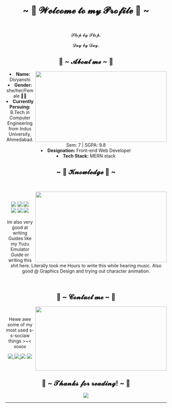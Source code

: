 <body>
  <center>
<h1 align="center">~ 💖 𝓦𝓮𝓵𝓬𝓸𝓶𝓮 𝓽𝓸 𝓶𝔂 𝓟𝓻𝓸𝓯𝓲𝓵𝓮 💖 ~</h1>
<br>
<div align="center">
  <p>𝓢𝓽𝓮𝓹 𝓫𝔂 𝓢𝓽𝓮𝓹.</p>
  <p>𝓓𝓪𝔂 𝓫𝔂 𝓓𝓪𝔂.</p>
  
</div>

<div>
<h2 align="center"> 🦊 ~ 𝓐𝓫𝓸𝓾𝓽 𝓶𝓮 ~ 🦊 </h2>
  <div align="center">
<img src="https://64.media.tumblr.com/e02a94eb3ed476b9088dae2247218b35/tumblr_pof1ooiEIG1x6a7yto1_500.gifv" align="right" height=220 width=410>
  </div>
<li>
 <b>Name:</b> Divyanshi</li>
  <li>
<b>Gender:</b> she/her/Female 🏳️‍⚧️
</li>
<li>
<b>Currently Persuing:</b> B.Tech in Computer Engineering from Indus University, Ahmedabad.
  <br>
  Sem: 7 | SGPA: 9.8
</li>
<li>
<b>Designation:</b> Front-end Web Developer
</li>

<li>
<b>Tech Stack:</b> MERN stack
</li>

<div>
<h2 align="center">            ~ 📇 𝓚𝓷𝓸𝔀𝓵𝓮𝓭𝓰𝓮 📇 ~</h2>
 <br>
<p>
  <div align="center">
<img src="https://24.media.tumblr.com/7587d35b2362777783a4164160a3d58e/tumblr_mq386vyfgl1qii0lzo1_500.gif" align="right" height=220 width=410>
  </div>
</div>
<div>
  <br>
<p align="center"><img src="https://img.shields.io/badge/adobe%20photoshop%20-%2331A8FF.svg?&style=for-the-badge&logo=adobe%20photoshop&logoColor=white"/> <img src="https://img.shields.io/badge/html5%20-%23E34F26.svg?&style=for-the-badge&logo=html5&logoColor=white"/> <img src="https://img.shields.io/badge/css3%20-%231572B6.svg?&style=for-the-badge&logo=css3&logoColor=white"/><br>
 <img src="https://img.shields.io/badge/node.js%20-%2343853D.svg?&style=for-the-badge&logo=node.js&logoColor=white"/> <img src="https://img.shields.io/badge/javascript%20-%23323330.svg?&style=for-the-badge&logo=javascript&logoColor=%23F7DF1E"/> <img src="https://img.shields.io/badge/git%20-%23F05033.svg?&style=for-the-badge&logo=git&logoColor=white"/> <br><br>
Im also very good at writing Guides like my Yuzu Emulator Guide or writing this shit here. Literally took me Hours to write this while hearing music. Also good @ Graphics Design and trying out character animation.
</p>
<br>
<h2 align="center">           📝 ~ 𝓒𝓸𝓷𝓽𝓪𝓬𝓽 𝓶𝓮 ~ 📝</h2>
  <div align="center">
<img src="https://media.tenor.com/8yTZcA1_aGEAAAAC/amelia-watson-vtuber.gif" align="right" width=410 height=200>
  </div>
<br>
<p align="center">Hewe awe some of my <br>
most used s-s-sociaw things >~< xoxox</p>

<p align="center">
  <a href="https://www.linkedin.com/in/divyanshi-detroja-415174203/" target="_blank">
    <img src="https://img.shields.io/badge/LinkedIn-0077B5?style=for-the-badge&logo=linkedin&logoColor=white"/>
  </a>
    <a href="https://twitter.com/DivyanshiMDet" target="_blank">
    <img src="https://img.shields.io/badge/Twitter-1DA1F2?style=for-the-badge&logo=twitter&logoColor=white"/>
  </a>
   <a href="https://discord.me/divuobviously" target="_blank"><img src="https://img.shields.io/badge/Discord-7289DA?style=for-the-badge&logo=discord&logoColor=white"/></a>
   <a href="mailto:divyanshi.m.detroja@gmail.com" target="_blank"><img src="https://img.shields.io/badge/Gmail-D14836?style=for-the-badge&logo=gmail&logoColor=white"/></a>
</p>

  
</div>
<br>
<div>
<h2 align="center">💖 ~ 𝓣𝓱𝓪𝓷𝓴𝓼 𝓯𝓸𝓻 𝓻𝓮𝓪𝓭𝓲𝓷𝓰! ~ 💖</h2>
<div align="center">
<img src="https://i.imgur.com/tzYKRfd.gif">
</div>
<hr>
</div>
</div>
    </center>
</body>
